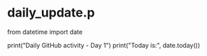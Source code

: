 # daily_update.p
from datetime import date

print("Daily GitHub activity - Day 1")
print("Today is:", date.today())
